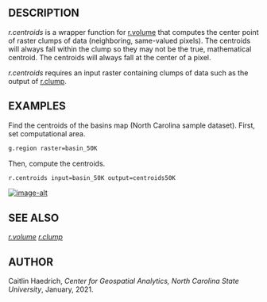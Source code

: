 ## DESCRIPTION

*r.centroids* is a wrapper function for
[r.volume](https://grass.osgeo.org/grass-stable/manuals/r.volume.html)
that computes the center point of raster clumps of data (neighboring,
same-valued pixels). The centroids will always fall within the clump so
they may not be the true, mathematical centroid. The centroids will
always fall at the center of a pixel.

*r.centroids* requires an input raster containing clumps of data such as
the output of
[r.clump](https://grass.osgeo.org/grass-stable/manuals/r.clump.html).

## EXAMPLES

Find the centroids of the basins map (North Carolina sample dataset).
First, set computational area.

```sh
g.region raster=basin_50K
```

Then, compute the centroids.

```sh
r.centroids input=basin_50K output=centroids50K
```

[![image-alt](r_centroids_basin_50K.png)](r_centroids_basin_50K.png)

## SEE ALSO

*[r.volume](https://grass.osgeo.org/grass-stable/manuals/r.volume.html)*
*[r.clump](https://grass.osgeo.org/grass-stable/manuals/r.clump.html)*

## AUTHOR

Caitlin Haedrich, *Center for Geospatial Analytics, North Carolina State
University*, January, 2021.
